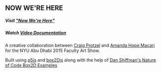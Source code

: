 NOW WE'RE HERE 
--------------

##### Visit ["Now We're Here"](http://craigprotzel.github.io/sand/)

##### Watch [Video Documentation](https://vimeo.com/158478363)

A creative collaboration between [Craig Protzel](http://craigprotzel.com) and [Amanda Hope Macari](http://amandahopemacari.com) for the NYU Abu Dhabi 2015 Faculty Art Show.

Built using [p5js](p5js.org) and [box2Djs](http://box2d-js.sourceforge.net/) along with the help of [Dan Shiffman's Nature of Code Box2D Examples](https://github.com/shiffman/The-Nature-of-Code-Examples-p5.js/tree/master/chp05_libraries/box2d-html5)
